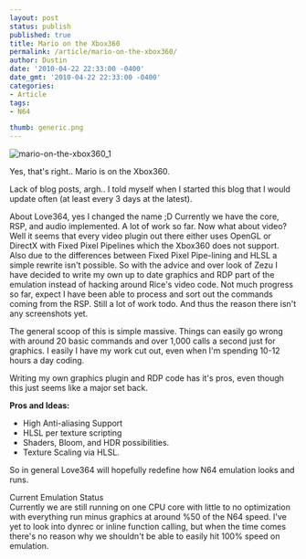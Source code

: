 ```yaml
---
layout: post
status: publish
published: true
title: Mario on the Xbox360
permalink: /article/mario-on-the-xbox360/
author: Dustin
date: '2010-04-22 22:33:00 -0400'
date_gmt: '2010-04-22 22:33:00 -0400'
categories:
- Article
tags:
- N64

thumb: generic.png
---
```

![mario-on-the-xbox360_1](//lovemhz.com/wp-content/uploads/2015/12/mario-on-the-xbox360_1.jpg)

Yes, that's right.. Mario is on the Xbox360.

Lack of blog posts, argh.. I told myself when I started this blog that I would
update often (at least every 3 days at the latest).

About Love364, yes I changed the name ;D Currently we have the core, RSP, and
audio implemented. A lot of work so far. Now what about video? Well it seems
that every video plugin out there either uses OpenGL or DirectX with Fixed Pixel
Pipelines which the Xbox360 does not support. Also due to the differences
between Fixed Pixel Pipe-lining and HLSL a simple rewrite isn't possible. So
with the advice and over look of Zezu I have decided to write my own up to date
graphics and RDP part of the emulation instead of hacking around Rice's video
code. Not much progress so far, expect I have been able to process and sort out
the commands coming from the RSP. Still a lot of work todo. And thus the reason
there isn't any screenshots yet.

The general scoop of this is simple massive. Things can easily go wrong with
around 20 basic commands and over 1,000 calls a second just for graphics. I
easily I have my work cut out, even when I'm spending 10-12 hours a day coding.

Writing my own graphics plugin and RDP code has it's pros, even though this just
seems like a major set back.

**Pros and Ideas:**

*   High Anti-aliasing Support
*   HLSL per texture scripting
*   Shaders, Bloom, and HDR possibilities.
*   Texture Scaling via HLSL.

So in general Love364 will hopefully redefine how N64 emulation looks and runs.

Current Emulation Status  
Currently we are still running on one CPU core with little to no optimization
with everything run minus graphics at around %50 of the N64 speed. I've yet to
look into dynrec or inline function calling, but when the time comes there's no
reason why we shouldn't be able to easily hit 100% speed on emulation.
